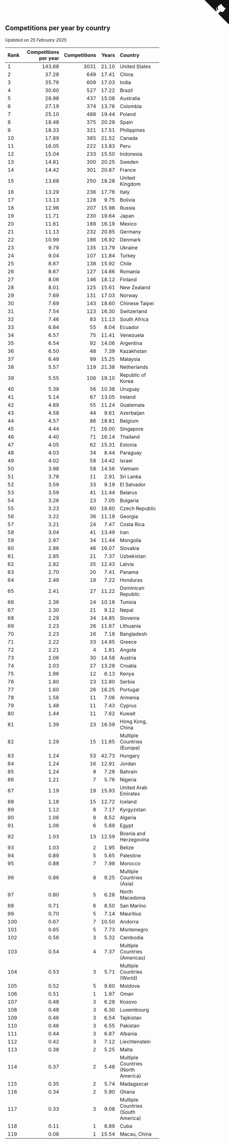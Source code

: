 ## Competitions per year by country

*Updated on 25 February 2025*

| Rank | Competitions per year | Competitions | Years | Country |
| :--- | ---: | ---: | ---: | :--- |
| 1 | 143.68 | 3031 | 21.10 | United States |
| 2 | 37.28 | 649 | 17.41 | China |
| 3 | 35.76 | 609 | 17.03 | India |
| 4 | 30.60 | 527 | 17.22 | Brazil |
| 5 | 28.98 | 437 | 15.08 | Australia |
| 6 | 27.19 | 374 | 13.76 | Colombia |
| 7 | 25.10 | 488 | 19.44 | Poland |
| 8 | 18.48 | 375 | 20.29 | Spain |
| 9 | 18.33 | 321 | 17.51 | Philippines |
| 10 | 17.89 | 385 | 21.52 | Canada |
| 11 | 16.05 | 222 | 13.83 | Peru |
| 12 | 15.04 | 233 | 15.50 | Indonesia |
| 13 | 14.81 | 300 | 20.25 | Sweden |
| 14 | 14.42 | 301 | 20.87 | France |
| 15 | 13.68 | 250 | 18.28 | United Kingdom |
| 16 | 13.29 | 236 | 17.76 | Italy |
| 17 | 13.13 | 128 | 9.75 | Bolivia |
| 18 | 12.96 | 207 | 15.98 | Russia |
| 19 | 11.71 | 230 | 19.64 | Japan |
| 20 | 11.61 | 188 | 16.19 | Mexico |
| 21 | 11.13 | 232 | 20.85 | Germany |
| 22 | 10.99 | 186 | 16.92 | Denmark |
| 23 | 9.79 | 135 | 13.79 | Ukraine |
| 24 | 9.04 | 107 | 11.84 | Turkey |
| 25 | 8.67 | 138 | 15.92 | Chile |
| 26 | 8.67 | 127 | 14.66 | Romania |
| 27 | 8.06 | 146 | 18.12 | Finland |
| 28 | 8.01 | 125 | 15.61 | New Zealand |
| 29 | 7.69 | 131 | 17.03 | Norway |
| 30 | 7.69 | 143 | 18.60 | Chinese Taipei |
| 31 | 7.54 | 123 | 16.30 | Switzerland |
| 32 | 7.46 | 83 | 11.13 | South Africa |
| 33 | 6.84 | 55 | 8.04 | Ecuador |
| 34 | 6.57 | 75 | 11.41 | Venezuela |
| 35 | 6.54 | 92 | 14.06 | Argentina |
| 36 | 6.50 | 48 | 7.39 | Kazakhstan |
| 37 | 6.49 | 99 | 15.25 | Malaysia |
| 38 | 5.57 | 119 | 21.38 | Netherlands |
| 39 | 5.55 | 106 | 19.10 | Republic of Korea |
| 40 | 5.39 | 56 | 10.38 | Uruguay |
| 41 | 5.14 | 67 | 13.05 | Ireland |
| 42 | 4.89 | 55 | 11.24 | Guatemala |
| 43 | 4.58 | 44 | 9.61 | Azerbaijan |
| 44 | 4.57 | 86 | 18.81 | Belgium |
| 45 | 4.44 | 71 | 16.00 | Singapore |
| 46 | 4.40 | 71 | 16.14 | Thailand |
| 47 | 4.05 | 62 | 15.31 | Estonia |
| 48 | 4.03 | 34 | 8.44 | Paraguay |
| 49 | 4.02 | 58 | 14.42 | Israel |
| 50 | 3.98 | 58 | 14.56 | Vietnam |
| 51 | 3.78 | 11 | 2.91 | Sri Lanka |
| 52 | 3.59 | 33 | 9.19 | El Salvador |
| 53 | 3.59 | 41 | 11.44 | Belarus |
| 54 | 3.26 | 23 | 7.05 | Bulgaria |
| 55 | 3.23 | 60 | 18.60 | Czech Republic |
| 56 | 3.22 | 36 | 11.19 | Georgia |
| 57 | 3.21 | 24 | 7.47 | Costa Rica |
| 58 | 3.04 | 41 | 13.49 | Iran |
| 59 | 2.97 | 34 | 11.44 | Mongolia |
| 60 | 2.86 | 46 | 16.07 | Slovakia |
| 61 | 2.85 | 21 | 7.37 | Uzbekistan |
| 62 | 2.82 | 35 | 12.43 | Latvia |
| 63 | 2.70 | 20 | 7.41 | Panama |
| 64 | 2.49 | 18 | 7.22 | Honduras |
| 65 | 2.41 | 27 | 11.22 | Dominican Republic |
| 66 | 2.36 | 24 | 10.18 | Tunisia |
| 67 | 2.30 | 21 | 9.12 | Nepal |
| 68 | 2.29 | 34 | 14.85 | Slovenia |
| 69 | 2.23 | 26 | 11.67 | Lithuania |
| 70 | 2.23 | 16 | 7.18 | Bangladesh |
| 71 | 2.22 | 33 | 14.85 | Greece |
| 72 | 2.21 | 4 | 1.81 | Angola |
| 73 | 2.06 | 30 | 14.58 | Austria |
| 74 | 2.03 | 27 | 13.28 | Croatia |
| 75 | 1.96 | 12 | 6.13 | Kenya |
| 76 | 1.80 | 23 | 12.80 | Serbia |
| 77 | 1.60 | 26 | 16.25 | Portugal |
| 78 | 1.56 | 11 | 7.06 | Armenia |
| 79 | 1.48 | 11 | 7.43 | Cyprus |
| 80 | 1.44 | 11 | 7.62 | Kuwait |
| 81 | 1.39 | 23 | 16.59 | Hong Kong, China |
| 82 | 1.29 | 15 | 11.65 | Multiple Countries (Europe) |
| 83 | 1.24 | 53 | 42.73 | Hungary |
| 84 | 1.24 | 16 | 12.91 | Jordan |
| 85 | 1.24 | 9 | 7.28 | Bahrain |
| 86 | 1.21 | 7 | 5.76 | Nigeria |
| 87 | 1.19 | 19 | 15.93 | United Arab Emirates |
| 88 | 1.18 | 15 | 12.72 | Iceland |
| 89 | 1.12 | 8 | 7.17 | Kyrgyzstan |
| 90 | 1.06 | 9 | 8.52 | Algeria |
| 91 | 1.06 | 6 | 5.69 | Egypt |
| 92 | 1.03 | 13 | 12.59 | Bosnia and Herzegovina |
| 93 | 1.03 | 2 | 1.95 | Belize |
| 94 | 0.89 | 5 | 5.65 | Palestine |
| 95 | 0.88 | 7 | 7.98 | Morocco |
| 96 | 0.86 | 8 | 9.25 | Multiple Countries (Asia) |
| 97 | 0.80 | 5 | 6.28 | North Macedonia |
| 98 | 0.71 | 6 | 8.50 | San Marino |
| 99 | 0.70 | 5 | 7.14 | Mauritius |
| 100 | 0.67 | 7 | 10.50 | Andorra |
| 101 | 0.65 | 5 | 7.73 | Montenegro |
| 102 | 0.56 | 3 | 5.32 | Cambodia |
| 103 | 0.54 | 4 | 7.37 | Multiple Countries (Americas) |
| 104 | 0.53 | 3 | 5.71 | Multiple Countries (World) |
| 105 | 0.52 | 5 | 9.60 | Moldova |
| 106 | 0.51 | 1 | 1.97 | Oman |
| 107 | 0.48 | 3 | 6.28 | Kosovo |
| 108 | 0.48 | 3 | 6.30 | Luxembourg |
| 109 | 0.46 | 3 | 6.54 | Tajikistan |
| 110 | 0.46 | 3 | 6.55 | Pakistan |
| 111 | 0.44 | 3 | 6.87 | Albania |
| 112 | 0.42 | 3 | 7.12 | Liechtenstein |
| 113 | 0.38 | 2 | 5.25 | Malta |
| 114 | 0.37 | 2 | 5.48 | Multiple Countries (North America) |
| 115 | 0.35 | 2 | 5.74 | Madagascar |
| 116 | 0.34 | 2 | 5.90 | Ghana |
| 117 | 0.33 | 3 | 9.08 | Multiple Countries (South America) |
| 118 | 0.11 | 1 | 8.89 | Cuba |
| 119 | 0.06 | 1 | 15.54 | Macau, China |


<a href="https://github.com/JustinTimeCuber/wca_statistics" class="github-corner" aria-label="View source on Github"><svg width="80" height="80" viewBox="0 0 250 250" style="fill:#151513; color:#fff; position: absolute; top: 0; border: 0; right: 0;" aria-hidden="true"><path d="M0,0 L115,115 L130,115 L142,142 L250,250 L250,0 Z"></path><path d="M128.3,109.0 C113.8,99.7 119.0,89.6 119.0,89.6 C122.0,82.7 120.5,78.6 120.5,78.6 C119.2,72.0 123.4,76.3 123.4,76.3 C127.3,80.9 125.5,87.3 125.5,87.3 C122.9,97.6 130.6,101.9 134.4,103.2" fill="currentColor" style="transform-origin: 130px 106px;" class="octo-arm"></path><path d="M115.0,115.0 C114.9,115.1 118.7,116.5 119.8,115.4 L133.7,101.6 C136.9,99.2 139.9,98.4 142.2,98.6 C133.8,88.0 127.5,74.4 143.8,58.0 C148.5,53.4 154.0,51.2 159.7,51.0 C160.3,49.4 163.2,43.6 171.4,40.1 C171.4,40.1 176.1,42.5 178.8,56.2 C183.1,58.6 187.2,61.8 190.9,65.4 C194.5,69.0 197.7,73.2 200.1,77.6 C213.8,80.2 216.3,84.9 216.3,84.9 C212.7,93.1 206.9,96.0 205.4,96.6 C205.1,102.4 203.0,107.8 198.3,112.5 C181.9,128.9 168.3,122.5 157.7,114.1 C157.9,116.9 156.7,120.9 152.7,124.9 L141.0,136.5 C139.8,137.7 141.6,141.9 141.8,141.8 Z" fill="currentColor" class="octo-body"></path></svg></a><style>.github-corner:hover .octo-arm{animation:octocat-wave 560ms ease-in-out}@keyframes octocat-wave{0%,100%{transform:rotate(0)}20%,60%{transform:rotate(-25deg)}40%,80%{transform:rotate(10deg)}}@media (max-width:500px){.github-corner:hover .octo-arm{animation:none}.github-corner .octo-arm{animation:octocat-wave 560ms ease-in-out}}</style>
